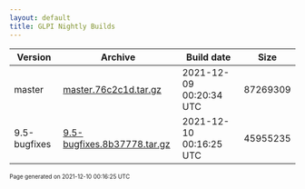 ```yaml
---
layout: default
title: GLPI Nightly Builds
---
```


Version|Archive|Build date|Size
---|---|---|---
master|[master.76c2c1d.tar.gz](master.76c2c1d.tar.gz)|2021-12-09 00:20:34 UTC|87269309
9.5-bugfixes|[9.5-bugfixes.8b37778.tar.gz](9.5-bugfixes.8b37778.tar.gz)|2021-12-10 00:16:25 UTC|45955235

<font size="1">Page generated on 2021-12-10 00:16:25 UTC</font>
